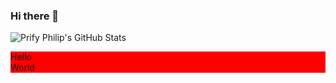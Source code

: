 ### Hi there 👋

![Prify Philip's GitHub Stats](https://github-readme-stats.vercel.app/api?username=gebeto&show_icons=true)

<div class="wrapper">
  <div class="left">Hello</div>
  <div class="right">World</div>
</div>

<style>
  .wrapper { background: red; }
  .left { width: 100px; }
  .right { width: calc(100% - 100px); }
</style>

<!--
**gebeto/gebeto** is a ✨ _special_ ✨ repository because its `README.md` (this file) appears on your GitHub profile.

Here are some ideas to get you started:

- 🔭 I’m currently working on ...
- 🌱 I’m currently learning ...
- 👯 I’m looking to collaborate on ...
- 🤔 I’m looking for help with ...
- 💬 Ask me about ...
- 📫 How to reach me: ...
- 😄 Pronouns: ...
- ⚡ Fun fact: ...
-->
